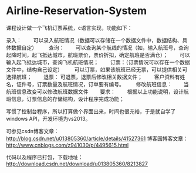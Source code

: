 # Airline-Reservation-System
课程设计做一个飞机订票系统，c语言实现，功能如下：

录入：
　　可以录入航班情况（数据可以存储在一个数据文件中，数据结构、具体数据自定）
　　查询：
　　可以查询某个航线的情况（如，输入航班号，查询起降时间，起飞抵达城市，航班票价，票价折扣，确定航班是否满仓）；
　　可以输入起飞抵达城市，查询飞机航班情况；
　　订票：（订票情况可以存在一个数据文件中，结构自己设定）
　　可以订票，如果该航班已经无票，可以提供相关可选择航班；
　　退票： 可退票，退票后修改相关数据文件；
　　客户资料有姓名，证件号，订票数量及航班情况，订单要有编号。
　　修改航班信息：
　　当航班信息改变可以修改航班数据文件
　　要求：
　　根据以上功能说明，设计航班信息，订票信息的存储结构，设计程序完成功能；

写惯了控制台程序，所以打算做个界面出来，时间也很充裕，于是就自学了windows API，开发环境为vs2013。

可参见csdn博客文章：http://blog.csdn.net/u013805360/article/details/41527361
博客园博客文章：http://www.cnblogs.com/z941030/p/4495615.html

代码以及程序已打包，下载地址：http://download.csdn.net/download/u013805360/8213827
